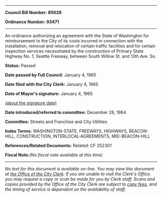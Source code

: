 

********

**Council Bill Number: 85028**
   
**Ordinance Number: 93471**
********

 An ordinance authorizing an agreement with the State of Washington for reimbursement to the City of its costs incurred in connection with the installation, removal and relocation of certain traffic facilities and for certain inspection services necessitated by the construction of Primary State Highway No. 1, Seattle Freeway, between South Willow St. and 13th Ave. So.

**Status:** Passed
   
**Date passed by Full Council:** January 4, 1965
   
**Date filed with the City Clerk:** January 4, 1965
   
**Date of Mayor's signature:** January 4, 1965
   
[(about the signature date)](/~public/approvaldate.htm)
   
   
   
**Date introduced/referred to committee:** December 28, 1964
   
**Committee:** Streets and Franchise and City Utilities
   
   
**Index Terms:** WASHINGTON-STATE, FREEWAYS, HIGHWAYS, BEACON-HILL, CONSTRUCTION, INTERLOCAL-AGREEMENTS, MID-BEACON-HILL

**References/Related Documents:** Related: CF 252301

**Fiscal Note:**_(No fiscal note available at this time)_
********

_No text for this document is available on-line. You may view this document at [the Office of the City Clerk](http://www.seattle.gov/leg/clerk/contactUs.htm). If you are unable to visit the Clerk's Office, you may request a copy or scan be made for you by Clerk staff. Scans and copies provided by the Office of the City Clerk are subject to [copy fees](http://clerk.seattle.gov/~public/clerkfees.htm), and the timing of service is dependent on the availability of staff._

